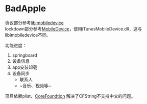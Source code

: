 # BadApple

协议部分参考[libimobiledevice](https://github.com/libimobiledevice/libimobiledevice)<br>
lockdown部分参考[MobileDevice](https://github.com/nivalxer/MobileDevice)，使用iTunesMobileDevice.dll，这与libimobiledevice不同。

功能进度：
1. springboard
2. 设备信息
3. app安装卸载
4. 设备同步
    * 联系人
    * ~音乐、视频等~

项目依赖plist、[CoreFoundtion](https://github.com/isnowrain/CoreFoundation)
解决了CFString不支持中文的问题。
